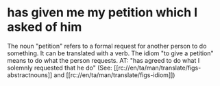 # has given me my petition which I asked of him

The noun "petition" refers to a formal request for another person to do something. It can be translated with a verb. The idiom "to give a petition" means to do what the person requests. AT: "has agreed to do what I solemnly requested that he do" (See: [[rc://en/ta/man/translate/figs-abstractnouns]] and [[rc://en/ta/man/translate/figs-idiom]])


